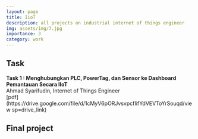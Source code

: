 ```yaml
---
layout: page
title: IioT
description: all projects on industrial internet of things engineer
img: assets/img/7.jpg
importance: 3
category: work
---
```


<h2 class="Tugas" >Task</h2>
<!-- <br> -->
<b>Task 1 : Menghubungkan PLC, PowerTag, dan Sensor ke Dashboard Pemantauan Secara IIoT</b><br>Ahmad Syarifudin, Internet of Things Engineer<br>[pdf](https://drive.google.com/file/d/1cMyV6pORJvsvpcfIifYdVEVToYrSouqd/view sp=drive_link)
<p style="font-size: 3px !important"><p>

## Final project
